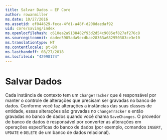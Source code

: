 ```yaml
---
title: Salvar Dados – EF Core
author: rowanmiller
ms.date: 10/27/2016
ms.assetid: ef044629-feca-4fd1-a48f-d208daedaf92
uid: core/saving/index
ms.openlocfilehash: c610ea2a9138482f93d2d54c9085ef827af276c8
ms.sourcegitcommit: dadee5905ada9ecdbae28363a682950383ce3e10
ms.translationtype: HT
ms.contentlocale: pt-BR
ms.lasthandoff: 08/27/2018
ms.locfileid: "42998174"
---
```

# <a name="saving-data"></a>Salvar Dados

Cada instância de contexto tem um `ChangeTracker` que é responsável por manter o controle de alterações que precisam ser gravadas no banco de dados. Conforme você faz alterações a instâncias das suas classes de entidade, essas alterações são gravadas no `ChangeTracker` e então gravadas no banco de dados quando você chama `SaveChanges`. O provedor de banco de dados é responsável por converter as alterações em operações específicas do banco de dados (por exemplo, comandos `INSERT`, `UPDATE` e `DELETE` de um banco de dados relacional).
